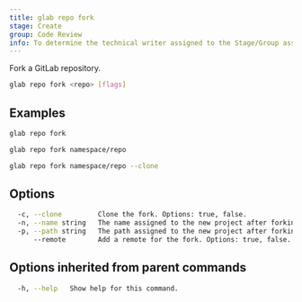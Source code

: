 ```yaml
---
title: glab repo fork
stage: Create
group: Code Review
info: To determine the technical writer assigned to the Stage/Group associated with this page, see https://about.gitlab.com/handbook/product/ux/technical-writing/#assignments
---
```


<!--
This documentation is auto generated by a script.
Please do not edit this file directly. Run `make gen-docs` instead.
-->

Fork a GitLab repository.

```bash twoslash title="Terminal"
glab repo fork <repo> [flags]
```

## Examples

```bash twoslash title="Terminal"
glab repo fork

glab repo fork namespace/repo

glab repo fork namespace/repo --clone
```

## Options

```bash twoslash title="Terminal"
  -c, --clone         Clone the fork. Options: true, false.
  -n, --name string   The name assigned to the new project after forking.
  -p, --path string   The path assigned to the new project after forking.
      --remote        Add a remote for the fork. Options: true, false.
```

## Options inherited from parent commands

```bash twoslash title="Terminal"
  -h, --help   Show help for this command.
```

